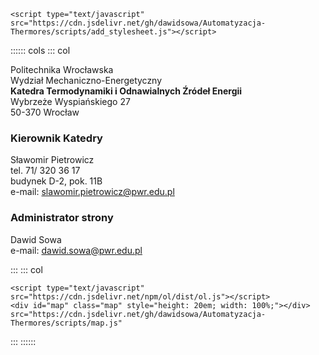 ```{=html}
<script type="text/javascript" src="https://cdn.jsdelivr.net/gh/dawidsowa/Automatyzacja-Thermores/scripts/add_stylesheet.js"></script>
```

:::::: cols
::: col

Politechnika Wrocławska\
Wydział Mechaniczno-Energetyczny\
**Katedra Termodynamiki i Odnawialnych Źródeł Energii**\
Wybrzeże Wyspiańskiego 27\
50-370 Wrocław

### Kierownik Katedry

Sławomir Pietrowicz\
tel. 71/ 320 36 17\
budynek D-2, pok. 11B\
e-mail: [slawomir.pietrowicz@pwr.edu.pl](mailto:slawomir.pietrowicz@pwr.edu.pl)

### Administrator strony

Dawid Sowa\
e-mail: [dawid.sowa@pwr.edu.pl](mailto:dawid.sowa@pwr.edu.pl)

:::
::: col

```{=html}
<script type="text/javascript" src="https://cdn.jsdelivr.net/npm/ol/dist/ol.js"></script>
<div id="map" class="map" style="height: 20em; width: 100%;"></div>
src="https://cdn.jsdelivr.net/gh/dawidsowa/Automatyzacja-Thermores/scripts/map.js"
```

:::
::::::
